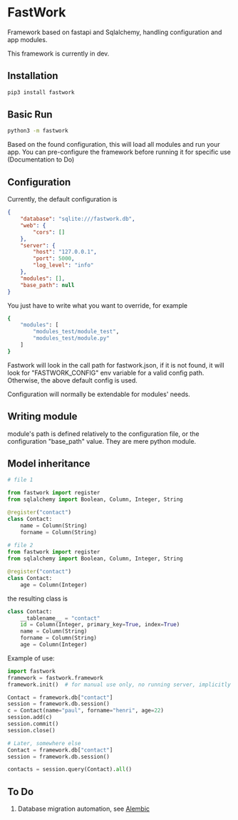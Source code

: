 # FastWork

Framework based on fastapi and Sqlalchemy, handling configuration and app modules.

<WORK in PROGRESS>

This framework is currently in dev.

## Installation

```bash
pip3 install fastwork
```



## Basic Run

```bash
python3 -m fastwork
```

Based on the found configuration, this will load all modules and run your app.
You can pre-configure the framework before running it for specific use (Documentation to Do)

## Configuration

Currently, the default configuration is

```json
{
    "database": "sqlite:///fastwork.db",
    "web": {
        "cors": []
    },
    "server": {
        "host": "127.0.0.1",
        "port": 5000,
        "log_level": "info"
    },
    "modules": [],
    "base_path": null
}

```

You just have to write what you want to override, for example

```bash
{
    "modules": [
        "modules_test/module_test",
        "modules_test/module.py"
    ]
}
```

Fastwork will look in the call path for fastwork.json, if it is not found, it will look for "FASTWORK_CONFIG" env variable for a valid config path.
Otherwise, the above default config is used.

Configuration will normally be extendable for modules' needs.



## Writing module

module's path is defined relatively to the configuration file, or the configuration "base_path" value.
They are mere python module.



## Model inheritance

```python
# file 1

from fastwork import register
from sqlalchemy import Boolean, Column, Integer, String

@register("contact")
class Contact:
    name = Column(String)
    forname = Column(String)
    
# file 2
from fastwork import register
from sqlalchemy import Boolean, Column, Integer, String

@register("contact")
class Contact:
    age = Column(Integer)
```

the resulting class is 

```python
class Contact:
	__tablename__ = "contact"
    id = Column(Integer, primary_key=True, index=True)
    name = Column(String)
    forname = Column(String)
    age = Column(Integer)
```



Example of use:

```python
import fastwork
framework = fastwork.framework
framework.init()  # for manual use only, no running server, implicitly done in run methode

Contact = framework.db["contact"]
session = framework.db.session()
c = Contact(name="paul", forname="henri", age=22)
session.add(c)
session.commit()
session.close()

# Later, somewhere else
Contact = framework.db["contact"]
session = framework.db.session()

contacts = session.query(Contact).all()
```





## To Do

1. Database migration automation, see [Alembic](https://alembic.sqlalchemy.org/en/latest/tutorial.html#the-migration-environment)

